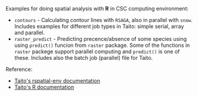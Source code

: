 Examples for doing spatial analysis with **R** in CSC computing environment:
* `contours` - Calculating contour lines with `RSAGA`, also in parallel with `snow`. Includes examples for different job types in Taito: simple serial, array and parallel. 
* `raster_predict` - Predicting precence/absence of some species using using `predict()` funcion from `raster` package. Some of the functions in `raster` packege support parallel computing and `predict()` is one of these. Includes also the batch job (parallel) file for Taito.

Reference:
* [Taito's rspatial-env documentation](https://research.csc.fi/-/rspatial-env)
* [Taito's R documentation](https://research.csc.fi/-/r)

